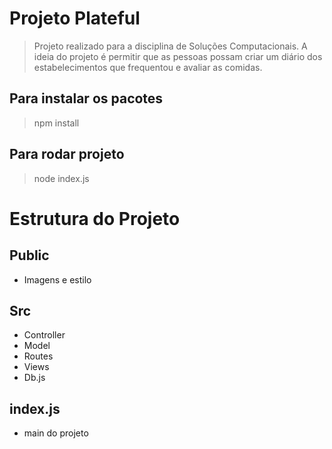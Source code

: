 # Projeto Plateful

> Projeto realizado para a disciplina de Soluções Computacionais.
> A ideia do projeto é permitir que as pessoas possam criar um diário dos estabelecimentos que frequentou e avaliar as comidas.

## Para instalar os pacotes

> npm install

## Para rodar projeto
> node index.js

# Estrutura do Projeto
## Public
*   Imagens e estilo
## Src
* Controller
* Model
* Routes
* Views
* Db.js
## index.js
* main do projeto
